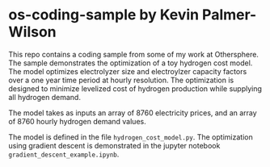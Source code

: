 # os-coding-sample by Kevin Palmer-Wilson
This repo contains a coding sample from some of my work at Othersphere. The sample demonstrates the optimization of a toy hydrogen cost model. The model optimizes electrolyzer size and electroylzer capacity factors over a one year time period at hourly resolution. The optimization is designed to minimize levelized cost of hydrogen production while supplying all hydrogen demand.

The model takes as inputs an array of 8760 electricity prices, and an array of 8760 hourly hydrogen demand values.

The model is defined in the file `hydrogen_cost_model.py`. The optimization using gradient descent is demonstrated in the jupyter notebook `gradient_descent_example.ipynb`.


